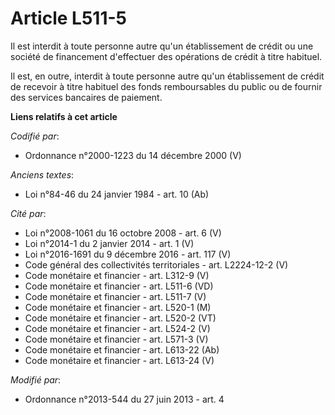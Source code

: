 # Article L511-5

Il est interdit à toute personne autre qu'un établissement de crédit ou une société de financement d'effectuer des opérations
de crédit à titre habituel.

Il est, en outre, interdit à toute personne autre qu'un établissement de crédit de recevoir à titre habituel des fonds
remboursables du public ou de fournir des services bancaires de paiement.

**Liens relatifs à cet article**

_Codifié par_:

  - Ordonnance n°2000-1223 du 14 décembre 2000 (V)

_Anciens textes_:

  - Loi n°84-46 du 24 janvier 1984 - art. 10 (Ab)

_Cité par_:

  - Loi n°2008-1061 du 16 octobre 2008 - art. 6 (V)
  - Loi n°2014-1 du 2 janvier 2014 - art. 1 (V)
  - Loi n°2016-1691 du 9 décembre 2016 - art. 117 (V)
  - Code général des collectivités territoriales - art. L2224-12-2 (V)
  - Code monétaire et financier - art. L312-9 (V)
  - Code monétaire et financier - art. L511-6 (VD)
  - Code monétaire et financier - art. L511-7 (V)
  - Code monétaire et financier - art. L520-1 (M)
  - Code monétaire et financier - art. L520-2 (VT)
  - Code monétaire et financier - art. L524-2 (V)
  - Code monétaire et financier - art. L571-3 (V)
  - Code monétaire et financier - art. L613-22 (Ab)
  - Code monétaire et financier - art. L613-24 (V)

_Modifié par_:

  - Ordonnance n°2013-544 du 27 juin 2013 - art. 4
